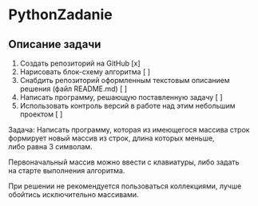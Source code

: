 # PythonZadanie
 
## Описание задачи

1. Создать репозиторий на GitHub [x]
2. Нарисовать блок-схему алгоритма [ ]
3. Снабдить репозиторий оформленным текстовым описанием решения (файл README.md) [ ]
4. Написать программу, решающую поставленную задачу [ ]
5. Использовать контроль версий в работе над этим небольшим проектом [ ] 


Задача: Написать программу, которая из имеющегося массива строк  
формирует новый массив из строк, длина которых меньше,  
либо равна 3 символам.  

Первоначальный массив можно ввести с клавиатуры, либо задать  
на старте выполнения алгоритма.  

При решении не рекомендуется пользоваться коллекциями, лучше обойтись исключительно массивами.